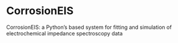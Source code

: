# CorrosionEIS
CorrosionEIS: a Python’s based system for fitting and simulation of electrochemical impedance spectroscopy data 
